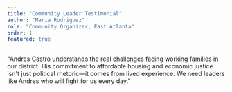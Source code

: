 ```yaml
---
title: "Community Leader Testimonial"
author: "Maria Rodriguez"
role: "Community Organizer, East Atlanta"
order: 1
featured: true
---
```


"Andres Castro understands the real challenges facing working families in our district. His commitment to affordable housing and economic justice isn't just political rhetoric—it comes from lived experience. We need leaders like Andres who will fight for us every day." 